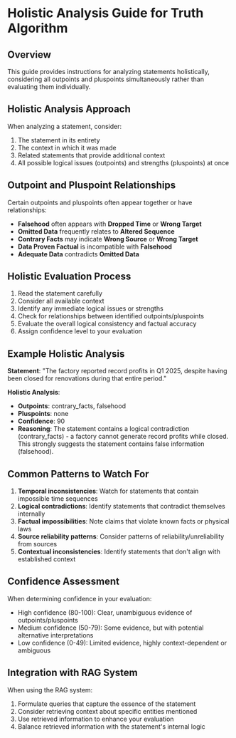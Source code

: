 # Holistic Analysis Guide for Truth Algorithm

## Overview
This guide provides instructions for analyzing statements holistically, considering all outpoints and pluspoints simultaneously rather than evaluating them individually.

## Holistic Analysis Approach

When analyzing a statement, consider:
1. The statement in its entirety
2. The context in which it was made
3. Related statements that provide additional context
4. All possible logical issues (outpoints) and strengths (pluspoints) at once

## Outpoint and Pluspoint Relationships

Certain outpoints and pluspoints often appear together or have relationships:

- **Falsehood** often appears with **Dropped Time** or **Wrong Target**
- **Omitted Data** frequently relates to **Altered Sequence**
- **Contrary Facts** may indicate **Wrong Source** or **Wrong Target**
- **Data Proven Factual** is incompatible with **Falsehood**
- **Adequate Data** contradicts **Omitted Data**

## Holistic Evaluation Process

1. Read the statement carefully
2. Consider all available context
3. Identify any immediate logical issues or strengths
4. Check for relationships between identified outpoints/pluspoints
5. Evaluate the overall logical consistency and factual accuracy
6. Assign confidence level to your evaluation

## Example Holistic Analysis

**Statement**: "The factory reported record profits in Q1 2025, despite having been closed for renovations during that entire period."

**Holistic Analysis**:
- **Outpoints**: contrary_facts, falsehood
- **Pluspoints**: none
- **Confidence**: 90
- **Reasoning**: The statement contains a logical contradiction (contrary_facts) - a factory cannot generate record profits while closed. This strongly suggests the statement contains false information (falsehood).

## Common Patterns to Watch For

1. **Temporal inconsistencies**: Watch for statements that contain impossible time sequences
2. **Logical contradictions**: Identify statements that contradict themselves internally
3. **Factual impossibilities**: Note claims that violate known facts or physical laws
4. **Source reliability patterns**: Consider patterns of reliability/unreliability from sources
5. **Contextual inconsistencies**: Identify statements that don't align with established context

## Confidence Assessment

When determining confidence in your evaluation:
- High confidence (80-100): Clear, unambiguous evidence of outpoints/pluspoints
- Medium confidence (50-79): Some evidence, but with potential alternative interpretations
- Low confidence (0-49): Limited evidence, highly context-dependent or ambiguous

## Integration with RAG System

When using the RAG system:
1. Formulate queries that capture the essence of the statement
2. Consider retrieving context about specific entities mentioned
3. Use retrieved information to enhance your evaluation
4. Balance retrieved information with the statement's internal logic
